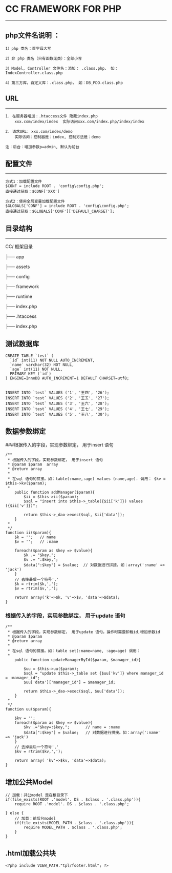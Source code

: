 # CC FRAMEWORK FOR PHP

---
## php文件名说明 ：

    1）php 类名：首字母大写

    2）非 php 类名（只有函数无类）：全部小写

    3）Model, Controller 文件名：添加： .class.php， 如：IndexController.class.php

    4）第三方库，自定义库：.class.php， 如：DB_PDO.class.php


## URL
---

    1. 在服务器增加：.htaccess文件 隐藏index.php
        xxx.com/index/index  实际访问xxx.com/index.php/index/index

    2. 请求URL: xxx.com/index/demo
        实际访问：控制器是：index, 控制方法是：demo

    注：后台：增加参数p=admin, 默认为前台


## 配置文件
---
    方式1：加载配置文件
    $CONF = include ROOT . 'config\config.php';
    直接通过获取：$CONF['XXX']
    
    方式2：使用全局变量加载配置文件
    $GLOBALS['CONF'] = include ROOT . 'config\config.php';
    直接通过获取：$GLOBALS['CONF']['DEFAULT_CHARSET'];

## 目录结构
---
CC/	框架目录

├── app

├── assets

├── config

├── framework

├── runtime

├── index.php

├── .htaccess

├── index.php

## 测试数据库
    CREATE TABLE `test` (
      `id` int(11) NOT NULL AUTO_INCREMENT,
      `name` varchar(32) NOT NULL,
      `age` int(11) NOT NULL,
      PRIMARY KEY (`id`)
    ) ENGINE=InnoDB AUTO_INCREMENT=1 DEFAULT CHARSET=utf8;
    
    
    INSERT INTO `test` VALUES ('1', '王四', '26');
    INSERT INTO `test` VALUES ('2', '王五', '27');
    INSERT INTO `test` VALUES ('3', '王六', '28');
    INSERT INTO `test` VALUES ('4', '王七', '29');
    INSERT INTO `test` VALUES ('5', '王八', '30');


## 数据参数绑定

###根据传入的字段，实现参数绑定， 用于insert 语句
   

    /**
     * 根据传入的字段，实现参数绑定， 用于insert 语句
     * @param $param  array
     * @return array
     *
     * 在sql 语句的拼接。如：table(:name,:age) values (name,age). 调用： $kv = $this->kv($param);
     *
        public function addManager($param){
            $ii = $this->ii($param);
            $sql = "insert into $this->_table({$ii['k']}) values ({$ii['v']})";

            return $this->_dao->exec($sql, $ii['data']);
        }
     *
     */
    function ii($param){
        $k = '';   // name
        $v = '';   // :name

        foreach($param as $key => $value){
            $k .= "$key,";
            $v .= ":$key,";
            $data[":$key"] = $value;  // 对数据进行拼接。如：array(':name' => 'jack')
        }
        // 去掉最后一个符号','
        $k = rtrim($k,',');
        $v = rtrim($v,',');

        return array('k'=>$k, 'v'=>$v, 'data'=>$data);
    }


### 根据传入的字段，实现参数绑定， 用于update 语句


    /**
     * 根据传入的字段，实现参数绑定， 用于update 语句。操作时需要卸载id,增加参数id
     * @param $param
     * @return array
     *
     * 在sql 语句的拼接。如：table set(:name=name, :age=age) 调用：
     *
        public function updateManagerById($param, $manager_id){

            $uu = $this->uu($param);
            $sql = "update $this->_table set {$uu['kv']} where manager_id = :manager_id";
            $uu['data']['manager_id'] = $manager_id;

            return $this->_dao->exec($sql, $uu['data']);
        }
     *
     */
    function uu($param){

        $kv = '';
        foreach($param as $key => $value){
            $kv .="$key=:$key,";       // name = :name
            $data[":$key"] = $value;   // 对数据进行拼接。如：array(':name' => 'jack')
        }
        // 去掉最后一个符号','
        $kv = rtrim($kv,',');

        return array( 'kv'=>$kv, 'data'=>$data);
    }


## 增加公共Model

    // 加载：共公model 是在根目录下
    if(file_exists(ROOT .'model'. DS . $class . '.class.php')){
        require ROOT .'model'. DS . $class . '.class.php';

    } else {
        // 加载：前后台model
        if(file_exists(MODEL_PATH . $class . '.class.php')){
            require MODEL_PATH . $class . '.class.php';
        }
    }


## .html加载公共块

    <?php include VIEW_PATH."tpl/footer.html"; ?>